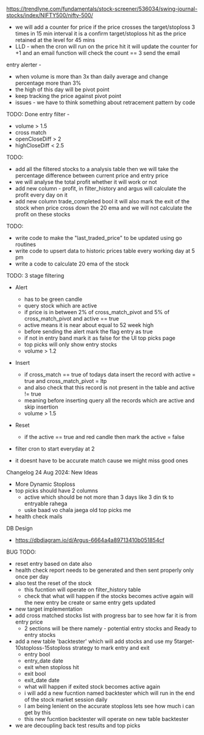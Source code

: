 https://trendlyne.com/fundamentals/stock-screener/536034/swing-journal-stocks/index/NIFTY500/nifty-500/

- we will add a counter for price if the price crosses the target/stoploss 3 times in 15 min interval it is a confirm target/stoploss hit as the price retained at the level for 45 mins 
- LLD - when the cron will run on the price hit it will update the counter for +1 and an email function will check the count == 3 send the email

entry alerter - 
- when volume is more than 3x than daily average and change percentage more than 3%
- the high of this day will be pivot point
- keep tracking the price against pivot point
- issues - we have to think something about retracement pattern by code 

TODO: Done
entry filter - 
- volume > 1.5
- cross match
- openCloseDiff > 2
- highCloseDiff < 2.5

TODO: 
 - add all the filtered stocks to a analysis table then we will take the percentage difference between current price and entry price 
 - we will analyse the total profit whether it will work or not
 - add new column - profit, in filter_history and argus will calculate the profit every day on it 
 - add new column trade_completed bool it will also mark the exit of the stock when price cross down the 20 ema and we will not calculate the profit on these stocks

TODO: 
- write code to make the "last_traded_price" to be updated using go routines
- write code to upsert data to historic prices table every working day at 5 pm
- write a code to calculate 20 ema of the stock 

TODO:
3 stage filtering

- Alert
    - has to be green candle
    - query stock which are active
    - if price is in between 2% of cross_match_pivot and 5% of cross_match_pivot and active == true
    - active means it is near about equal to 52 week high
    - before sending the alert mark the flag entry as true
    - if not in entry band mark it as false for the UI top picks page 
    - top picks will only show entry stocks
    - volume > 1.2
- Insert
    - if cross_match == true of todays data insert the record with active = true and cross_match_pivot = ltp 
    - and also check that this record is not present in the table and active != true
    - meaning before inserting query all the records which are active and skip insertion
    - volume > 1.5
- Reset 
    - if the active == true and red candle then mark the active = false

- filter cron to start everyday at 2

- it doesnt have to be accurate match cause we might miss good ones

Changelog 24 Aug 2024: New Ideas
 - More Dynamic Stoploss
 - top picks should have 2 columns 
    - active which should be not more than 3 days like 3 din tk to entryable rahega 
    - uske baad vo chala jaega old top picks me
 - health check mails

DB Design
- https://dbdiagram.io/d/Argus-6664a4a89713410b051854cf


BUG TODO:
- reset entry based on date also 
- health check report needs to be generated and then sent properly only once per day
- also test the reset of the stock
    - this fucntion will operate on filter_history table
    - check that what will happen if the stocks becomes active again will the new entry be create or same entry gets updated
- new target implementation
- add cross matched stocks list with progress bar to see how far it is from entry price
    - 2 sections will be there namely - potential entry stocks and Ready to entry stocks
- add a new table 'backtester' which will add stocks and use my 5target-10stoploss-15stoploss strategy to mark entry and exit 
    - entry bool
    - entry_date date
    - exit when stoploss hit 
    - exit bool
    - exit_date date
    - what will happen if exited stock becomes active again
    - i will add a new fucntion named backtester which will run in the end of the stock market session daily
    - I am being lenient on the accurate stoploss lets see how much i can get by this
    - this new fucntion backtester will operate on new table backtester
- we are decoupling back test results and top picks 

